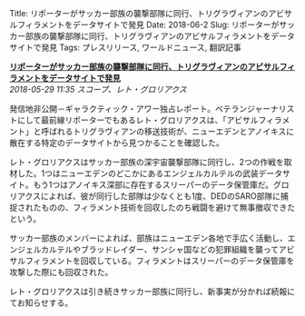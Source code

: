 Title: リポーターがサッカー部族の襲撃部隊に同行、トリグラヴィアンのアビサルフィラメントをデータサイトで発見
Date: 2018-06-2
Slug: リポーターがサッカー部族の襲撃部隊に同行、トリグラヴィアンのアビサルフィラメントをデータサイトで発見
Tags: プレスリリース, ワールドニュース, 翻訳記事

<p class="lead"><strong><a href="https://community.eveonline.com/news/news-channels/world-news/triglavian-abyssal-filament-technology-present-in-data-sites-confirms-reporter-embedded-with-thukker-raiding-party/">リポーターがサッカー部族の襲撃部隊に同行、トリグラヴィアンのアビサルフィラメントをデータサイトで発見</a></strong><br/>
<em>2018-05-29 11:35 スコープ、レト・グロリアクス</em></p>
<p>発信地非公開－ギャラクティック・アワー独占レポート。ベテランジャーナリストにして最前線リポーターでもあるレト・グロリアクスは、「アビサルフィラメント」と呼ばれるトリグラヴィアンの移送技術が、ニューエデンとアノイキスに散在する特定のデータサイトから見つかることを確認した。</p>
<p>レト・グロリアクスはサッカー部族の深宇宙襲撃部隊に同行し、2つの作戦を取材した。1つはニューエデンのどこかにあるエンジェルカルテルの武装データサイト。もう1つはアノイキス深部に存在するスリーパーのデータ保管庫だ。グロリアクスによれば、彼が同行した部隊は少なくとも1度、DEDのSARO部隊に捕捉されたものの、フィラメント技術を回収したのち戦闘を避けて無事撤収できたという。</p>
<p>サッカー部族のメンバーによれば、部族はニューエデン各地で手広く活動し、エンジェルカルテルやブラッドレイダー、サンシャ国などの犯罪組織を襲ってアビサルフィラメントを回収している。フィラメントはスリーパーのデータ保管庫を攻撃した際にも回収された。</p>
<p>レト・グロリアクスは引き続きサッカー部族に同行し、新事実が分かれば続報にてお知らせする。</p>

